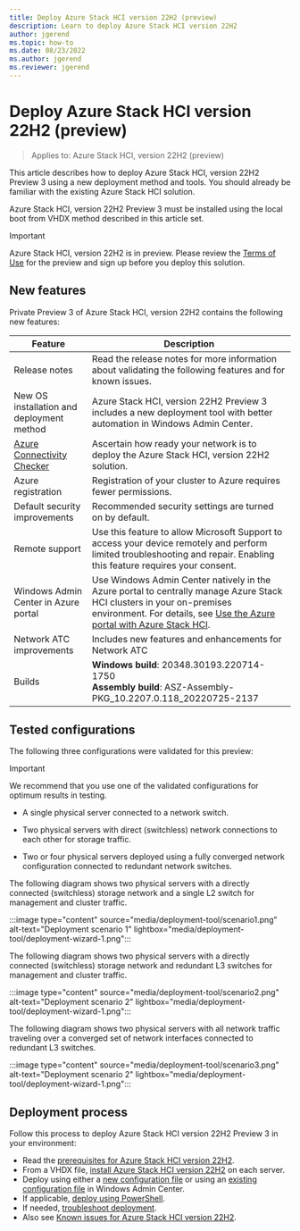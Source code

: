 ```yaml
---
title: Deploy Azure Stack HCI version 22H2 (preview)
description: Learn to deploy Azure Stack HCI version 22H2
author: jgerend
ms.topic: how-to
ms.date: 08/23/2022
ms.author: jgerend
ms.reviewer: jgerend
---
```


# Deploy Azure Stack HCI version 22H2 (preview)

> Applies to: Azure Stack HCI, version 22H2 (preview)

This article describes how to deploy Azure Stack HCI, version 22H2 Preview 3 using a new deployment method and tools. You should already be familiar with the existing Azure Stack HCI solution.

Azure Stack HCI, version 22H2 Preview 3 must be installed using the local boot from VHDX method described in this article set.

> [!IMPORTANT]
 > Azure Stack HCI, version 22H2 is in preview. Please review the [Terms of Use](https://azure.microsoft.com/support/legal/preview-supplemental-terms/) for the preview and sign up before you deploy this solution.

## New features

Private Preview 3 of Azure Stack HCI, version 22H2 contains the following new features:

|Feature|Description|
|--|--|
|Release notes|Read the release notes for more information about validating the following features and for known issues.|
|New OS installation and deployment method|Azure Stack HCI, version 22H2 Preview 3 includes a new deployment tool with better automation in Windows Admin Center.|
|[Azure Connectivity Checker](https://partner.microsoft.com/en-us/dashbaord/collaborate/packages/13235)|Ascertain how ready your network is to deploy the Azure Stack HCI, version 22H2 solution.|
|Azure registration|Registration of your cluster to Azure requires fewer permissions.|
|Default security improvements|Recommended security settings are turned on by default.|
|Remote support|Use this feature to allow Microsoft Support to access your device remotely and perform limited troubleshooting and repair. Enabling this feature requires your consent.|
|Windows Admin Center in Azure portal|Use Windows Admin Center natively in the Azure portal to centrally manage Azure Stack HCI clusters in your on-premises environment. For details, see [Use the Azure portal with Azure Stack HCI](https://docs.microsoft.com/azure-stack/hci/manage/azure-portal).|
|Network ATC improvements|Includes new features and enhancements for Network ATC|
|Builds|**Windows build**: 20348.30193.220714-1750<br>**Assembly build**: ASZ-Assembly-PKG_10.2207.0.118_20220725-2137|

## Tested configurations

The following three configurations were validated for this preview:

> [!IMPORTANT]
> We recommend that you use one of the validated configurations for optimum results in testing.

- A single physical server connected to a network switch.

- Two physical servers with direct (switchless) network connections to each other for storage traffic.

- Two or four physical servers deployed using a fully converged network configuration connected to redundant network switches.

The following diagram shows two physical servers with a directly connected (switchless) storage network and a single L2 switch for management and cluster traffic.

:::image type="content" source="media/deployment-tool/scenario1.png" alt-text="Deployment scenario 1" lightbox="media/deployment-tool/deployment-wizard-1.png":::

The following diagram shows two physical servers with a directly connected (switchless) storage network and redundant L3 switches for management and cluster traffic.

:::image type="content" source="media/deployment-tool/scenario2.png" alt-text="Deployment scenario 2" lightbox="media/deployment-tool/deployment-wizard-1.png":::

The following diagram shows two physical servers with all network traffic traveling over a converged set of network interfaces connected to redundant L3 switches.

:::image type="content" source="media/deployment-tool/scenario3.png" alt-text="Deployment scenario 2" lightbox="media/deployment-tool/deployment-wizard-1.png":::

## Deployment process

Follow this process to deploy Azure Stack HCI version 22H2 Preview 3 in your environment:

- Read the [prerequisites for Azure Stack HCI version 22H2](deployment-tool-prerequisites.md).
- From a VHDX file, [install Azure Stack HCI version 22H2](deployment-tool-install-os.md) on each server.
- Deploy using either a [new configuration file](deployment-tool-new-file.md) or using an [existing configuration file](deployment-tool-existing-file.md) in Windows Admin Center.
- If applicable, [deploy using PowerShell](deployment-tool-powershell.md).
- If needed, [troubleshoot deployment](deployment-tool-troubleshooting.md).
- Also see [Known issues for Azure Stack HCI version 22H2](deployment-tool-known-issues.md).
